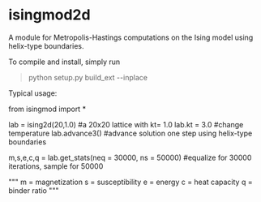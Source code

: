 # isingmod2d

A module for Metropolis-Hastings computations on the Ising model using helix-type boundaries.

To compile and install, simply run 
>python setup.py build_ext --inplace

Typical usage:

from isingmod import *

lab = ising2d(20,1.0) #a 20x20 lattice with kt= 1.0
lab.kt = 3.0 #change temperature
lab.advance3() #advance solution one step using helix-type boundaries

m,s,e,c,q = lab.get_stats(neq = 30000, ns = 50000) #equalize for 30000 iterations, sample for 50000

"""
m = magnetization
s = susceptibility
e = energy
c = heat capacity
q = binder ratio
"""


